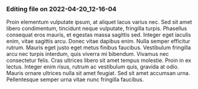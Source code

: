 

### Editing file on 2022-04-20_12-16-04

Proin elementum vulputate ipsum, at aliquet lacus varius nec. Sed sit amet libero condimentum, tincidunt neque vulputate, fringilla turpis. Phasellus consequat eros mauris, et egestas massa sagittis sed. Integer eget iaculis enim, vitae sagittis arcu. Donec vitae dapibus enim. Nulla semper efficitur rutrum. Mauris eget justo eget metus finibus faucibus. Vestibulum fringilla arcu nec turpis interdum, quis viverra mi bibendum. Vivamus nec consectetur felis. Cras ultrices libero sit amet tempus molestie. Proin in ex lectus. Integer enim risus, rutrum ac vestibulum quis, gravida at odio. Mauris ornare ultrices nulla sit amet feugiat. Sed sit amet accumsan urna. Pellentesque semper urna vitae nunc fringilla faucibus.


